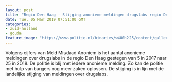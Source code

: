 ```yaml
---
layout: post
title: "Regio Den Haag - Stijging anonieme meldingen drugslabs regio Den Haag"
date: Tue, 05 Mar 2019 07:51:00 GMT
categories: 
- zuid-holland 
- gouda 
feature_image: "https://www.politie.nl/binaries/w400h225/content/gallery/politie/nieuws/2018/juni/02-on/foto-drugslab-intranet.jpg"
---
```


Volgens cijfers van Meld Misdaad Anoniem is het aantal anonieme meldingen over drugslabs in de regio Den Haag gestegen van 5 in 2017 naar 25 in 2018. De politie is blij met iedere anonieme melding. Zo kan de politie met hulp van burgers nog meer zaken oplossen. De stijging is in lijn met de landelijke stijging van meldingen over drugslabs.
